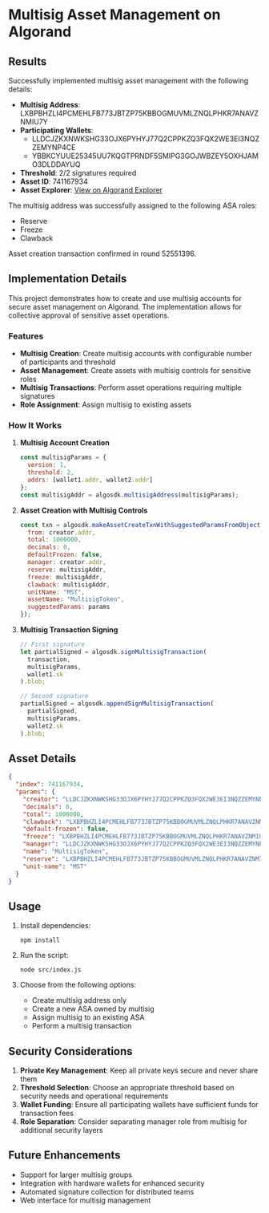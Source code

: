# Multisig Asset Management on Algorand

## Results

Successfully implemented multisig asset management with the following details:

- **Multisig Address**: LXBPBHZLI4PCMEHLFB773JBTZP75KBBOGMUVMLZNQLPHKR7ANAVZNMIU7Y
- **Participating Wallets**:
  - LLDCJZKXNWKSHG33OJX6PYHYJ77Q2CPPKZQ3FQX2WE3EI3NQZZEMYNP4CE
  - YBBKCYUUE25345UU7KQGTPRNDF5SMIPG3GOJWBZEY5OXHJAMO3DLDDAYUQ
- **Threshold**: 2/2 signatures required
- **Asset ID**: 741167934
- **Asset Explorer**: [View on Algorand Explorer](https://lora.algokit.io/testnet/asset/741167934)

The multisig address was successfully assigned to the following ASA roles:
- Reserve
- Freeze
- Clawback

Asset creation transaction confirmed in round 52551396.

## Implementation Details

This project demonstrates how to create and use multisig accounts for secure asset management on Algorand. The implementation allows for collective approval of sensitive asset operations.

### Features

- **Multisig Creation**: Create multisig accounts with configurable number of participants and threshold
- **Asset Management**: Create assets with multisig controls for sensitive roles
- **Multisig Transactions**: Perform asset operations requiring multiple signatures
- **Role Assignment**: Assign multisig to existing assets

### How It Works

1. **Multisig Account Creation**
   ```javascript
   const multisigParams = {
     version: 1,
     threshold: 2,
     addrs: [wallet1.addr, wallet2.addr]
   };
   const multisigAddr = algosdk.multisigAddress(multisigParams);
   ```

2. **Asset Creation with Multisig Controls**
   ```javascript
   const txn = algosdk.makeAssetCreateTxnWithSuggestedParamsFromObject({
     from: creator.addr,
     total: 1000000,
     decimals: 0,
     defaultFrozen: false,
     manager: creator.addr,
     reserve: multisigAddr,
     freeze: multisigAddr,
     clawback: multisigAddr,
     unitName: "MST",
     assetName: "MultisigToken",
     suggestedParams: params
   });
   ```

3. **Multisig Transaction Signing**
   ```javascript
   // First signature
   let partialSigned = algosdk.signMultisigTransaction(
     transaction, 
     multisigParams, 
     wallet1.sk
   ).blob;
   
   // Second signature
   partialSigned = algosdk.appendSignMultisigTransaction(
     partialSigned, 
     multisigParams, 
     wallet2.sk
   ).blob;
   ```

## Asset Details

```json
{
  "index": 741167934,
  "params": {
    "creator": "LLDCJZKXNWKSHG33OJX6PYHYJ77Q2CPPKZQ3FQX2WE3EI3NQZZEMYNP4CE",
    "decimals": 0,
    "total": 1000000,
    "clawback": "LXBPBHZLI4PCMEHLFB773JBTZP75KBBOGMUVMLZNQLPHKR7ANAVZNMIU7Y",
    "default-frozen": false,
    "freeze": "LXBPBHZLI4PCMEHLFB773JBTZP75KBBOGMUVMLZNQLPHKR7ANAVZNMIU7Y",
    "manager": "LLDCJZKXNWKSHG33OJX6PYHYJ77Q2CPPKZQ3FQX2WE3EI3NQZZEMYNP4CE",
    "name": "MultisigToken",
    "reserve": "LXBPBHZLI4PCMEHLFB773JBTZP75KBBOGMUVMLZNQLPHKR7ANAVZNMIU7Y",
    "unit-name": "MST"
  }
}
```

## Usage

1. Install dependencies:
   ```
   npm install
   ```

2. Run the script:
   ```
   node src/index.js
   ```

3. Choose from the following options:
   - Create multisig address only
   - Create a new ASA owned by multisig
   - Assign multisig to an existing ASA
   - Perform a multisig transaction

## Security Considerations

1. **Private Key Management**: Keep all private keys secure and never share them
2. **Threshold Selection**: Choose an appropriate threshold based on security needs and operational requirements
3. **Wallet Funding**: Ensure all participating wallets have sufficient funds for transaction fees
4. **Role Separation**: Consider separating manager role from multisig for additional security layers

## Future Enhancements

- Support for larger multisig groups
- Integration with hardware wallets for enhanced security
- Automated signature collection for distributed teams
- Web interface for multisig management
